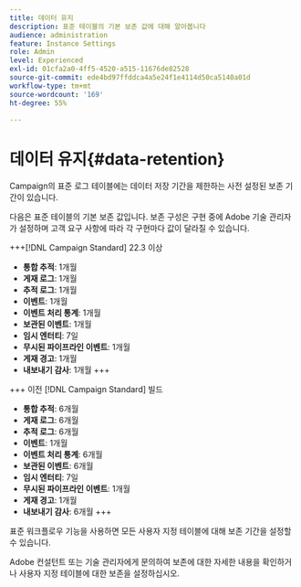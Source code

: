 ```yaml
---
title: 데이터 유지
description: 표준 테이블의 기본 보존 값에 대해 알아봅니다
audience: administration
feature: Instance Settings
role: Admin
level: Experienced
exl-id: 01cfa2a0-4ff5-4520-a515-11676de82528
source-git-commit: ede4bd97ffddca4a5e24f1e4114d50ca5140a01d
workflow-type: tm+mt
source-wordcount: '169'
ht-degree: 55%

---
```


# 데이터 유지{#data-retention}

Campaign의 표준 로그 테이블에는 데이터 저장 기간을 제한하는 사전 설정된 보존 기간이 있습니다.

다음은 표준 테이블의 기본 보존 값입니다. 보존 구성은 구현 중에 Adobe 기술 관리자가 설정하며 고객 요구 사항에 따라 각 구현마다 값이 달라질 수 있습니다.

+++[!DNL Campaign Standard] 22.3 이상

* **통합 추적**: 1개월
* **게재 로그**: 1개월
* **추적 로그**: 1개월
* **이벤트**: 1개월
* **이벤트 처리 통계**: 1개월
* **보관된 이벤트**: 1개월
* **임시 엔터티**: 7일
* **무시된 파이프라인 이벤트**: 1개월
* **게재 경고**: 1개월
* **내보내기 감사**: 1개월
+++

+++ 이전 [!DNL Campaign Standard] 빌드

* **통합 추적**: 6개월
* **게재 로그**: 6개월
* **추적 로그**: 6개월
* **이벤트**: 1개월
* **이벤트 처리 통계**: 6개월
* **보관된 이벤트**: 6개월
* **임시 엔터티**: 7일
* **무시된 파이프라인 이벤트**: 1개월
* **게재 경고**: 1개월
* **내보내기 감사**: 6개월
+++

표준 워크플로우 기능을 사용하면 모든 사용자 지정 테이블에 대해 보존 기간을 설정할 수 있습니다.

Adobe 컨설턴트 또는 기술 관리자에게 문의하여 보존에 대한 자세한 내용을 확인하거나 사용자 지정 테이블에 대한 보존을 설정하십시오.
